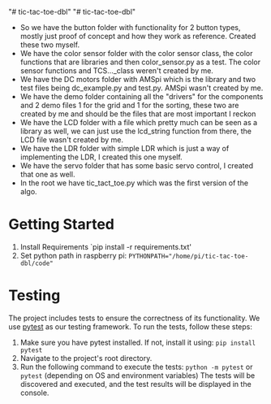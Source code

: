 "# tic-tac-toe-dbl" 
"# tic-tac-toe-dbl" 
- So we have the button folder with functionality for 2 button types, mostly just proof of concept and how they work as reference. Created these two myself.
- We have the color sensor folder with the color sensor class, the color functions that are libraries and then color_sensor.py as a test. The color sensor functions and TCS..._class weren't created by me.
- We have the DC motors folder with AMSpi which is the library and two test files being dc_example.py and test.py. AMSpi wasn't created by me.
- We have the demo folder containing all the "drivers" for the components and 2 demo files 1 for the grid and 1 for the sorting, these two are created by me and should be the files that are most important I reckon
- We have the LCD folder with a file which pretty much can be seen as a library as well, we can just use the lcd_string function from there, the LCD file wasn't created by me.
- We have the LDR folder with simple LDR which is just a way of implementing the LDR, I created this one myself.
- We have the servo folder that has some basic servo control, I created that one as well.
- In the root we have tic_tact_toe.py which was the first version of the algo.


# Getting Started
1. Install Requirements
`pip install -r requirements.txt'
2. Set python path in raspberry pi: `PYTHONPATH="/home/pi/tic-tac-toe-dbl/code"`


# Testing
The project includes tests to ensure the correctness of its functionality. We use [pytest](https://docs.pytest.org/) as our testing framework. To run the tests, follow these steps:

1. Make sure you have pytest installed. If not, install it using: `pip install pytest`
2. Navigate to the project's root directory.
3. Run the following command to execute the tests: `python -m pytest` or `pytest` (depending on OS and environment variables)
The tests will be discovered and executed, and the test results will be displayed in the console.

